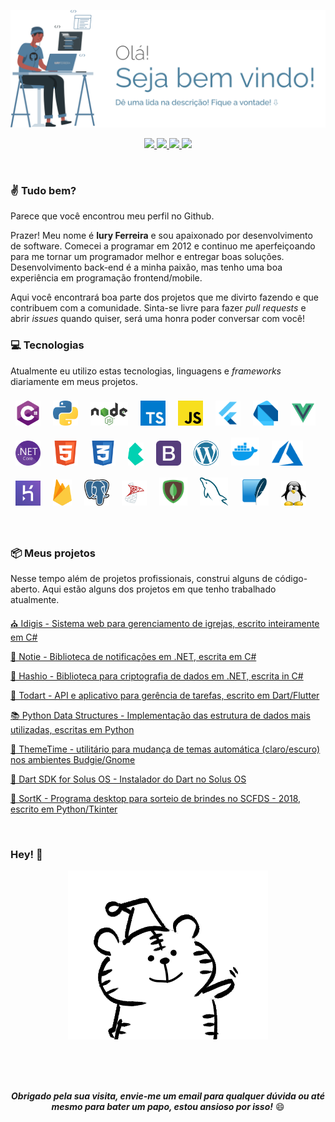 <p align="center">
<img alt="Iury Ferreira" alt="IuryFerreira" src=".github/images/logo.svg" width="1000" />
</p>
<p align="center">
  <a href="https://github.com/iuryferreira">
    <img src="https://img.shields.io/badge/-Github-000?style=for-the-badge&logo=Github&logoColor=white&link=https://github.com/iuryferreira">
  </a>

  <a href="https://www.linkedin.com/in/iury-ferreira-68ba35130/">
    <img src="https://img.shields.io/badge/-LinkedIn-blue?style=for-the-badge&logo=Linkedin&logoColor=white&link=https://www.linkedin.com/in/iury-ferreira-68ba35130/">
  </a>
  <a href="https://www.instagram.com/iuryfferreira/">
    <img src="https://img.shields.io/badge/-Instagram-E4405F?style=for-the-badge&labelColor=E4405F&logo=instagram&logoColor=white&link=https://www.instagram.com/iuryfferreira_/">
  </a>

  <a href="mailto:iury.franklinferreira@gmail.com">
    <img src="https://img.shields.io/badge/-Gmail-f4f4f4?style=for-the-badge&labelColor=f4f4f4&logo=gmail&logoColor=D14836&link=mailto:iury.franklinferreira@gmail.com/">
  </a>
</p>
<br>

### ✌ Tudo bem?

Parece que você encontrou meu perfil no Github. <br>

Prazer! Meu nome é **Iury Ferreira** e sou apaixonado por desenvolvimento de software. Comecei a programar em 2012 e continuo me aperfeiçoando para me tornar um programador melhor e entregar boas soluções. Desenvolvimento back-end é a minha paixão, mas tenho uma boa experiência em programação frontend/mobile.

Aqui você encontrará boa parte dos projetos que me divirto fazendo e que contribuem com a comunidade. Sinta-se livre para fazer *pull requests* e abrir *issues* quando quiser, será uma honra poder conversar com você!

### 💻 Tecnologias

Atualmente eu utilizo estas tecnologias, linguagens e *frameworks* diariamente em meus projetos.


<p float="left">
<img width="40" style="margin: 8px" src=".github/images/techs/csharp.svg" alt="C#">
<img width="40" style="margin: 8px" src=".github/images/techs/python.png" alt="Python">
<img width="60" style="margin: 8px" src=".github/images/techs/nodejs.svg" alt="NodeJS">
<img width="40" style="margin: 8px" src=".github/images/techs/typescript.jpeg" alt="TypeScript">
<img width="40" style="margin: 8px" src=".github/images/techs/js.png" alt="JavaScript">
<img width="40" style="margin: 8px" src=".github/images/techs/flutter.png" alt="Flutter">
<img width="40" style="margin: 8px" src=".github/images/techs/dart.png" alt="Dart">
<img width="40" style="margin: 8px" src=".github/images/techs/vue.svg" alt="Vue.js">
<img width="40" style="margin: 8px" src=".github/images/techs/dotnet.png" alt=".NET">
<img width="40" style="margin: 8px" src=".github/images/techs/html.svg" alt="HTML">
<img width="40" style="margin: 8px" src=".github/images/techs/css.svg" alt="CSS">
<img width="25" style="margin: 8px" src=".github/images/techs/bulma.png" alt="Bulma">
<img width="40" style="margin: 8px" src=".github/images/techs/bootstrap.png" alt="Bootstrap">
<img width="40" style="margin: 8px" src=".github/images/techs/wordpress.png" alt="WordPress">
<img width="45" style="margin: 8px" src=".github/images/techs/docker.svg" alt="Docker">
<img width="50" style="margin: 8px" src=".github/images/techs/azure.svg" alt="Azure">
<img width="40" style="margin: 8px" src=".github/images/techs/heroku.png" alt="Heroku">
<img width="30" style="margin: 8px" src=".github/images/techs/firebase.png" alt="Firebase">
<img width="40" style="margin: 8px" src=".github/images/techs/postgres.png" alt="Postgres">
<img width="40" style="margin: 8px" src=".github/images/techs/sqlserver.png" alt="Postgres">
<img width="45" style="margin: 8px" src=".github/images/techs/mongo.png" alt="MongoDB">
<img width="45" style="margin: 8px" src=".github/images/techs/mysql.png" alt="MongoDB">
<img width="45" style="margin: 8px" src=".github/images/techs/sqlite.png" alt="MongoDB">
<img width="40" style="margin: 8px" src=".github/images/techs/linux.png" alt="Linux">
</p>

<br>

### 📦 Meus projetos

Nesse tempo além de projetos profissionais, construi alguns de código-aberto. Aqui estão alguns dos projetos em que tenho trabalhado atualmente.

[⛪ Idigis - Sistema web para gerenciamento de igrejas, escrito inteiramente em C#](https://github.com/iuryferreira/idigis)

[🔔 Notie - Biblioteca de notificações em .NET, escrita em C#](https://github.com/iuryferreira/notie)

[🔐 Hashio -  Biblioteca para criptografia de dados em .NET, escrita in C#](https://github.com/iuryferreira/hashio)

[📝 Todart - API e aplicativo para gerência de tarefas, escrito em Dart/Flutter](https://github.com/iuryferreira/todart)

[📚 Python Data Structures - Implementação das estrutura de dados mais utilizadas, escritas em Python](https://github.com/iuryferreira/python-data-structures)

[🔆 ThemeTime - utilitário para mudança de temas automática (claro/escuro) nos ambientes Budgie/Gnome](https://github.com/iuryferreira/ttime)

[🔨 Dart SDK for Solus OS - Instalador do Dart no Solus OS](https://github.com/iuryferreira/dart-solus-os)

[🎉  SortK - Programa desktop para sorteio de brindes no SCFDS - 2018, escrito em Python/Tkinter](https://github.com/iuryferreira/sortk-desktop)

<br>

### Hey! 📢

<div align="center">
  <img alt="Iury Ferreira" alt="IuryFerreira" src=".github/images/giphy.gif"/>
</div>

<br><br><br>

<div align="center">

***Obrigado pela sua visita, envie-me um email para qualquer dúvida ou até mesmo para bater um papo, estou ansioso por isso!*** 😄

</div>

